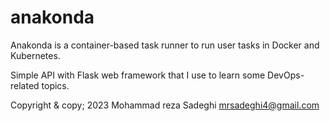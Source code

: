 # anakonda

Anakonda is a container-based task runner to run user tasks in Docker and Kubernetes.

Simple API with Flask web framework that I use to learn some DevOps-related topics.

Copyright & copy; 2023 Mohammad reza Sadeghi <mrsadeghi4@gmail.com>
